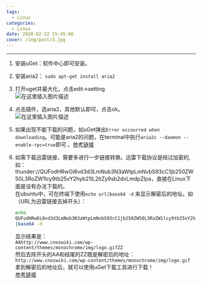 ```yaml
---
tags:
  - Linux
categories:
  - Linux
date: 2020-02-22 15:45:00
cover: /img/post/3.jpg
---
```


---
<div id="content_views" class="markdown_views prism-atom-one-dark">
<path stroke-linecap="round" d="M5,0 0,2.5 5,5z" id="raphael-marker-block" style="-webkit-tap-highlight-color: rgba(0, 0, 0, 0);"></path>
                    </svg>
                                            <ol>
<li>
<p>安装uGet：软件中心即可安装。</p>
</li>
<li>
<p>安装aria2： <code>sudo apt-get install aria2</code></p>
</li>
<li>
<p>打开uget并最大化，点击edit-&gt;setting<br>
<img src="https://img-blog.csdnimg.cn/20190112141003979.png?x-oss-process=image/watermark,type_ZmFuZ3poZW5naGVpdGk,shadow_10,text_aHR0cHM6Ly9ibG9nLmNzZG4ubmV0L2Nsa3NqeA==,size_16,color_FFFFFF,t_70" alt="在这里插入图片描述"></p>
</li>
<li>
<p>点击插件，选aria2，其他默认即可，点击ok。<br>
<img src="https://img-blog.csdnimg.cn/20190112141120796.png?x-oss-process=image/watermark,type_ZmFuZ3poZW5naGVpdGk,shadow_10,text_aHR0cHM6Ly9ibG9nLmNzZG4ubmV0L2Nsa3NqeA==,size_16,color_FFFFFF,t_70" alt="在这里插入图片描述"></p>
</li>
<li>
<p>如果出现不能下载的问题，如uGet弹出<code>Error occourred when downloading</code>。可能是aria2的问题，在terminal中执行<code>aria2c --daemon --enable-rpc=true</code>即可 。<a href="https://askubuntu.com/questions/342433/uget-with-aria2-plugin" rel="nofollow">参考链接</a></p>
</li>
<li>
<p>如需下载迅雷链接，需要多进行一步链接转换。迅雷下载协议是经过加密的,如：<br>
thunder://QUFodHRwOi8vd3d3LmNub3N3aWtpLmNvbS93cC1jb250ZW50L3RoZW1lcy9tb25vY2hyb21lL2ltZy9sb2dvLmdpZlpa，直接在Linux下面是没有办法下载的。<br>
在ubuntu中，可在终端下使用<code>echo url|base64 -d</code> 来显示解密后的地址。如（URL为迅雷链接去掉开头）：

```bash
echo
QUFodHRwOi8vd3d3LmNub3N3aWtpLmNvbS93cC1jb250ZW50L3RoZW1lcy9tb25vY2hyb21lL2ltZy9sb2dvLmdpZlpa
|base64 -d
```

<p>显示结果是：<br>
<code>AAhttp://www.cnoswiki.com/wp-content/themes/monochrome/img/logo.gifZZ</code><br>
然后去除开头的AA和结尾的ZZ既是解密后的地址：<br>
<code>http://www.cnoswiki.com/wp-content/themes/monochrome/img/logo.gif</code><br>
拿到解密后的地址后，就可以使用uGet下载工具进行下载！<br>
<a href="https://blog.csdn.net/cjmiou/article/details/41152195">参考链接</a></p>
</li>
</ol>


